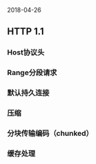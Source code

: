 2018-04-26

## HTTP 1.1

### Host协议头

### Range分段请求

### 默认持久连接

### 压缩

### 分块传输编码（chunked）

### 缓存处理